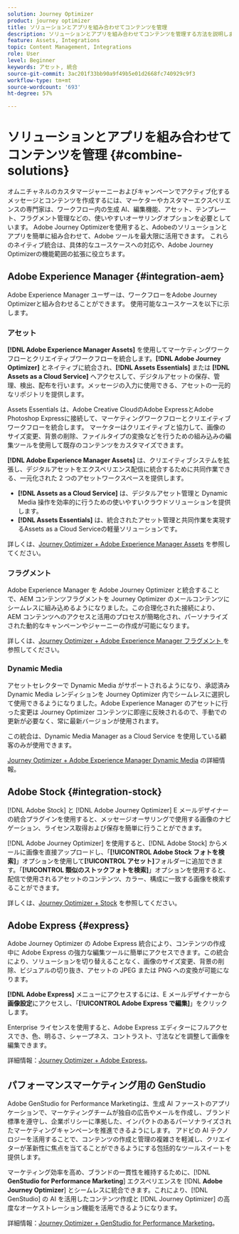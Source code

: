 ```yaml
---
solution: Journey Optimizer
product: journey optimizer
title: ソリューションとアプリを組み合わせてコンテンツを管理
description: ソリューションとアプリを組み合わせてコンテンツを管理する方法を説明します
feature: Assets, Integrations
topic: Content Management, Integrations
role: User
level: Beginner
keywords: アセット, 統合
source-git-commit: 3ac201f33bb90a9f49b5e01d2668fc740929c9f3
workflow-type: tm+mt
source-wordcount: '693'
ht-degree: 57%

---
```


# ソリューションとアプリを組み合わせてコンテンツを管理 {#combine-solutions}

オムニチャネルのカスタマージャーニーおよびキャンペーンでアクティブ化するメッセージとコンテンツを作成するには、マーケターやカスタマーエクスペリエンスの専門家は、ワークフロー内の生成 AI、編集機能、アセット、テンプレート、フラグメント管理などの、使いやすいオーサリングオプションを必要としています。  Adobe Journey Optimizerを使用すると、Adobeのソリューションとアプリを簡単に組み合わせて、Adobe ツールを最大限に活用できます。 これらのネイティブ統合は、具体的なユースケースへの対応や、Adobe Journey Optimizerの機能範囲の拡張に役立ちます。

## Adobe Experience Manager {#integration-aem}

Adobe Experience Manager ユーザーは、ワークフローをAdobe Journey Optimizerと組み合わせることができます。 使用可能なユースケースを以下に示します。

### アセット

**[!DNL Adobe Experience Manager Assets]** を使用してマーケティングワークフローとクリエイティブワークフローを統合します。**[!DNL Adobe Journey Optimizer]** とネイティブに統合され、**[!DNL Assets Essentials]** または **[!DNL Assets as a Cloud Service]** へアクセスして、デジタルアセットの保存、管理、検出、配布を行います。メッセージの入力に使用できる、アセットの一元的なリポジトリを提供します。

Assets Essentials は、Adobe Creative CloudのAdobe ExpressとAdobe Photoshop Expressに接続して、マーケティングワークフローとクリエイティブワークフローを統合します。 マーケターはクリエイティブと協力して、画像のサイズ変更、背景の削除、ファイルタイプの変換などを行うための組み込みの編集ツールを使用して既存のコンテンツをカスタマイズできます。

**[!DNL Adobe Experience Manager Assets]** は、クリエイティブシステムを拡張し、デジタルアセットをエクスペリエンス配信に統合するために共同作業できる、一元化された 2 つのアセットワークスペースを提供します。

* **[!DNL Assets as a Cloud Service]** は、デジタルアセット管理と Dynamic Media 操作を効率的に行うための使いやすいクラウドソリューションを提供します。
* **[!DNL Assets Essentials]** は、統合されたアセット管理と共同作業を実現するAssets as a Cloud Serviceの軽量ソリューションです。

詳しくは、[Journey Optimizer + Adobe Experience Manager Assets](../integrations/assets.md) を参照してください。

<!--
### Templates

With Adobe Journey Optimizer, you can create custom-tailored messages through Adobe Experience Manager sites. Start by designing your templates using Adobe Experience Manager's content sources, then send them to Adobe Journey Optimizer. Once shared, these templates can be accessed in Adobe Journey Optimizer's email designer, simplifying the process of crafting and sending messages to your desired audience.

Learn more about [Journey Optimizer + Adobe Experience Manager templates](../integrations/aem-templates.md).-->

### フラグメント

Adobe Experience Manager を Adobe Journey Optimizer と統合することで、AEM コンテンツフラグメントを Journey Optimizer のメールコンテンツにシームレスに組み込めるようになりました。この合理化された接続により、AEM コンテンツへのアクセスと活用のプロセスが簡略化され、パーソナライズされた動的なキャンペーンやジャーニーの作成が可能になります。

詳しくは、[Journey Optimizer + Adobe Experience Manager フラグメント ](../integrations/aem-fragments.md) を参照してください。

### Dynamic Media

アセットセレクターで Dynamic Media がサポートされるようになり、承認済み Dynamic Media レンディションを Journey Optimizer 内でシームレスに選択して使用できるようになりました。Adobe Experience Manager のアセットに行った変更は Journey Optimizer コンテンツに即座に反映されるので、手動での更新が必要なく、常に最新バージョンが使用されます。

この統合は、Dynamic Media Manager as a Cloud Service を使用している顧客のみが使用できます。

[Journey Optimizer + Adobe Experience Manager Dynamic Media](../integrations/aem-dynamic.md) の詳細情報。


## Adobe Stock {#integration-stock}

[!DNL Adobe Stock] と [!DNL Adobe Journey Optimizer] E メールデザイナーの統合プラグインを使用すると、メッセージオーサリングで使用する画像のナビゲーション、ライセンス取得および保存を簡単に行うことができます。

[!DNL Adobe Journey Optimizer] を使用すると、[!DNL Adobe Stock] からメールに画像を直接アップロードし、「**[!UICONTROL Adobe Stock フォトを検索]**」オプションを使用して&#x200B;**[!UICONTROL アセット]**&#x200B;フォルダーに追加できます。「**[!UICONTROL 類似のストックフォトを検索]**」オプションを使用すると、配信で使用されるアセットのコンテンツ、カラー、構成に一致する画像を検索することができます。

詳しくは、[Journey Optimizer + Stock](../integrations/stock.md) を参照してください。

## Adobe Express {#express}

Adobe Journey Optimizer の Adobe Express 統合により、コンテンツの作成中に Adobe Express の強力な編集ツールに簡単にアクセスできます。この統合により、ソリューションを切り替えることなく、画像のサイズ変更、背景の削除、ビジュアルの切り抜き、アセットの JPEG または PNG への変換が可能になります。

**[!DNL Adobe Express]** メニューにアクセスするには、E メールデザイナーから&#x200B;**画像設定**&#x200B;にアクセスし、「**[!UICONTROL Adobe Express で編集]**」をクリックします。

Enterprise ライセンスを使用すると、Adobe Express エディターにフルアクセスでき、色、明るさ、シャープネス、コントラスト、寸法などを調整して画像を編集できます。

詳細情報：[Journey Optimizer + Adobe Express](../integrations/express.md)。

## パフォーマンスマーケティング用の GenStudio

Adobe GenStudio for Performance Marketingは、生成 AI ファーストのアプリケーションで、マーケティングチームが独自の広告やメールを作成し、ブランド標準を遵守し、企業ポリシーに準拠した、インパクトのあるパーソナライズされたマーケティングキャンペーンを推進できるようにします。 アドビの AI テクノロジーを活用することで、コンテンツの作成と管理の複雑さを軽減し、クリエイターが革新性に焦点を当てることができるようにする包括的なツールスイートを提供します。

マーケティング効率を高め、ブランドの一貫性を維持するために、[!DNL **GenStudio for Performance Marketing**] エクスペリエンスを [!DNL **Adobe Journey Optimizer**] とシームレスに統合できます。これにより、[!DNL GenStudio] の AI を活用したコンテンツ作成と [!DNL Journey Optimizer] の高度なオーケストレーション機能を活用できるようになります。

詳細情報：[Journey Optimizer + GenStudio for Performance Marketing](../integrations/genstudio.md)。
